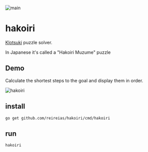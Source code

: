 ![main](https://github.com/reireias/hakoiri/workflows/main/badge.svg)

# hakoiri
[Klotsuki](https://en.wikipedia.org/wiki/Klotski) puzzle solver.

In Japanese it's called a "Hakoiri Muzume" puzzle

## Demo
Calculate the shortest steps to the goal and display them in order.

![hakoiri](https://user-images.githubusercontent.com/24800246/89734348-8a644c80-da96-11ea-8863-7a9df949b5aa.gif)


## install

```console
go get github.com/reireias/hakoiri/cmd/hakoiri
```

## run

```console
hakoiri
```

